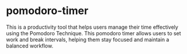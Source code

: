# pomodoro-timer
This is a productivity tool that helps users manage their time effectively using the Pomodoro Technique. This pomodoro timer allows users to set work and break intervals, helping them stay focused and maintain a balanced workflow. 
